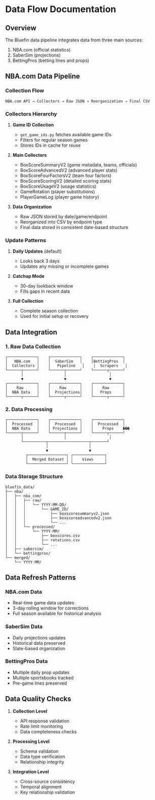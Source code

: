 # Data Flow Documentation

## Overview

The Bluefin data pipeline integrates data from three main sources:
1. NBA.com (official statistics)
2. SaberSim (projections)
3. BettingPros (betting lines and props)

## NBA.com Data Pipeline

### Collection Flow
```
NBA.com API → Collectors → Raw JSON → Reorganization → Final CSV
```

### Collectors Hierarchy
1. **Game ID Collection**
   - `get_game_ids.py` fetches available game IDs
   - Filters for regular season games
   - Stores IDs in cache for reuse

2. **Main Collectors**
   - BoxScoreSummaryV2 (game metadata, teams, officials)
   - BoxScoreAdvancedV2 (advanced player stats)
   - BoxScoreFourFactorsV2 (team four factors)
   - BoxScoreScoringV2 (detailed scoring stats)
   - BoxScoreUsageV2 (usage statistics)
   - GameRotation (player substitutions)
   - PlayerGameLog (player game history)

3. **Data Organization**
   - Raw JSON stored by date/game/endpoint
   - Reorganized into CSV by endpoint type
   - Final data stored in consistent date-based structure

### Update Patterns
1. **Daily Updates** (default)
   - Looks back 3 days
   - Updates any missing or incomplete games
   
2. **Catchup Mode**
   - 30-day lookback window
   - Fills gaps in recent data

3. **Full Collection**
   - Complete season collection
   - Used for initial setup or recovery

## Data Integration

### 1. Raw Data Collection
```
┌─────────────┐    ┌─────────────┐    ┌─────────────┐
│   NBA.com   │    │  SaberSim   │    │BettingPros  │
│  Collectors │    │   Pipeline   │    │  Scrapers   │
└──────┬──────┘    └──────┬──────┘    └──────┬──────┘
       │                  │                   │
       ▼                  ▼                   ▼
┌─────────────┐    ┌─────────────┐    ┌─────────────┐
│    Raw      │    │    Raw      │    │    Raw      │
│  NBA Data   │    │  Projections│    │   Props     │
└──────┬──────┘    └──────┬──────┘    └──────┬──────┘
```

### 2. Data Processing
```
┌─────────────┐    ┌─────────────┐    ┌─────────────┐
│  Processed  │    │  Processed  │    │  Processed  │
│  NBA Data   │    │ Projections │    │    Props    ���
└──────┬──────┘    └──────┬──────┘    └──────┬──────┘
       │                  │                   │
       └──────────┬──────────────────┬───────┘
                  │                  │
                  ▼                  ▼
         ┌─────────────────┐ ┌──────────────┐
         │  Merged Dataset │ │    Views     │
         └─────────────────┘ └──────────────┘
```

### Data Storage Structure
```
bluefin_data/
├── nba/
│   ├── nba_com/
│   │   ├── raw/
│   │   │   └── YYYY-MM-DD/
│   │   │       └── GAME_ID/
│   │   │           ├── boxscoresummaryv2.json
│   │   │           ├── boxscoreadvancedv2.json
│   │   │           └── ...
│   │   └── processed/
│   │       └── YYYY-MM/
│   │           ├── boxscores.csv
│   │           ├── rotations.csv
│   │           └── ...
│   ├── sabersim/
│   └── bettingpros/
└── merged/
    └── YYYY-MM/
```

## Data Refresh Patterns

### NBA.com Data
- Real-time game data updates
- 3-day rolling window for corrections
- Full season available for historical analysis

### SaberSim Data
- Daily projections updates
- Historical data preserved
- Slate-based organization

### BettingPros Data
- Multiple daily prop updates
- Multiple sportsbooks tracked
- Pre-game lines preserved

## Data Quality Checks

1. **Collection Level**
   - API response validation
   - Rate limit monitoring
   - Data completeness checks

2. **Processing Level**
   - Schema validation
   - Data type verification
   - Relationship integrity

3. **Integration Level**
   - Cross-source consistency
   - Temporal alignment
   - Key relationship validation 